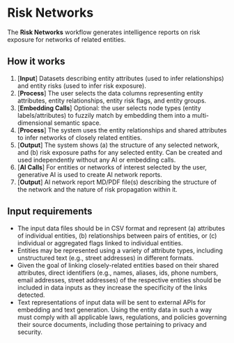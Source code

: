 # Risk Networks

The **Risk Networks** workflow generates intelligence reports on risk exposure for networks of related entities.

## How it works

1. [**Input**] Datasets describing entity attributes (used to infer relationships) and entity risks (used to infer risk exposure).
2. [**Process**] The user selects the data columns representing entity attributes, entity relationships, entity risk flags, and entity groups.
3. [**Embedding Calls**] Optional: the user selects node types (entity labels/attributes) to fuzzily match by embedding them into a multi-dimensional semantic space.
4. [**Process**] The system uses the entity relationships and shared attributes to infer networks of closely related entities.
5. [**Output**] The system shows (a) the structure of any selected network, and (b) risk exposure paths for any selected entity. Can be created and used independently without any AI or embedding calls.
6. [**AI Calls**] For entities or networks of interest selected by the user, generative AI is used to create AI network reports.
7. [**Output**] AI network report MD/PDF file(s) describing the structure of the network and the nature of risk propagation within it.

## Input requirements

- The input data files should be in CSV format and represent (a) attributes of individual entities, (b) relationships between pairs of entities, or (c) individual or aggregated flags linked to individual entities.
- Entities may be represented using a variety of attribute types, including unstructured text (e.g., street addresses) in different formats.
- Given the goal of linking closely-related entities based on their shared attributes, direct identifiers (e.g., names, aliases, ids, phone numbers, email addresses, street addresses) of the respective entities should be included in data inputs as they increase the specificity of the links detected.
- Text representations of input data will be sent to external APIs for embedding and text generation. Using the entity data in such a way must comply with all applicable laws, regulations, and policies governing their source documents, including those pertaining to privacy and security.
